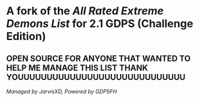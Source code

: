 # A fork of the *All Rated Extreme Demons List* for 2.1 GDPS (Challenge Edition)

## OPEN SOURCE FOR ANYONE THAT WANTED TO HELP ME MANAGE THIS LIST THANK YOUUUUUUUUUUUUUUUUUUUUUUUUUUUUU


*Managed by JarvisXD, Powered by GDPSFH*
